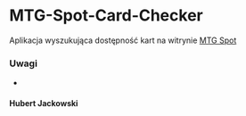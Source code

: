 # MTG-Spot-Card-Checker
Aplikacja wyszukująca dostępność kart na witrynie [MTG Spot](https:/mtgspot.pl)
### Uwagi
- 
#### Hubert Jackowski
